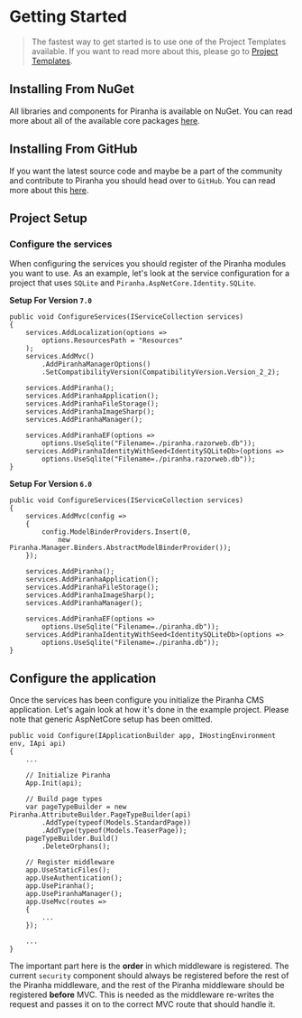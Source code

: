 # Getting Started

> The fastest way to get started is to use one of the Project Templates available. If you want to read more about this, please go to [Project Templates](getting-started/project-templates).


## Installing From NuGet

All libraries and components for Piranha is available on NuGet. You can read more about all of the available core packages [here](getting-started/nuget-packages).


## Installing From GitHub

If you want the latest source code and maybe be a part of the community and contribute to Piranha you should head over to `GitHub`. You can read more about this [here](getting-started/source-code).

## Project Setup

### Configure the services

When configuring the services you should register of the Piranha modules you want to use. As an example, let's look at the service configuration for a project that uses `SQLite` and `Piranha.AspNetCore.Identity.SQLite`.

**Setup For Version `7.0`**

    public void ConfigureServices(IServiceCollection services)
    {
        services.AddLocalization(options =>
            options.ResourcesPath = "Resources"
        );
        services.AddMvc()
            .AddPiranhaManagerOptions()
            .SetCompatibilityVersion(CompatibilityVersion.Version_2_2);

        services.AddPiranha();
        services.AddPiranhaApplication();
        services.AddPiranhaFileStorage();
        services.AddPiranhaImageSharp();
        services.AddPiranhaManager();

        services.AddPiranhaEF(options =>
            options.UseSqlite("Filename=./piranha.razorweb.db"));
        services.AddPiranhaIdentityWithSeed<IdentitySQLiteDb>(options =>
            options.UseSqlite("Filename=./piranha.razorweb.db"));
    }

**Setup For Version `6.0`**

    public void ConfigureServices(IServiceCollection services)
    {
        services.AddMvc(config =>
        {
            config.ModelBinderProviders.Insert(0,
                new Piranha.Manager.Binders.AbstractModelBinderProvider());
        });

        services.AddPiranha();
        services.AddPiranhaApplication();
        services.AddPiranhaFileStorage();
        services.AddPiranhaImageSharp();
        services.AddPiranhaManager();

        services.AddPiranhaEF(options =>
            options.UseSqlite("Filename=./piranha.db"));
        services.AddPiranhaIdentityWithSeed<IdentitySQLiteDb>(options =>
            options.UseSqlite("Filename=./piranha.db"));
    }

## Configure the application

Once the services has been configure you initialize the Piranha CMS application. Let's again look at how it's done in the example project. Please note that generic AspNetCore setup has been omitted.

    public void Configure(IApplicationBuilder app, IHostingEnvironment env, IApi api)
    {
        ...

        // Initialize Piranha
        App.Init(api);

        // Build page types
        var pageTypeBuilder = new Piranha.AttributeBuilder.PageTypeBuilder(api)
            .AddType(typeof(Models.StandardPage))
            .AddType(typeof(Models.TeaserPage));
        pageTypeBuilder.Build()
            .DeleteOrphans();

        // Register middleware
        app.UseStaticFiles();
        app.UseAuthentication();
        app.UsePiranha();
        app.UsePiranhaManager();
        app.UseMvc(routes =>
        {
            ...
        });

        ...
    }

The important part here is the **order** in which middleware is registered. The current `security` component should always be registered before the rest of the Piranha middleware, and the rest of the Piranha middleware should be registered **before** MVC. This is needed as the middleware re-writes the request and passes it on to the correct MVC route that should handle it.